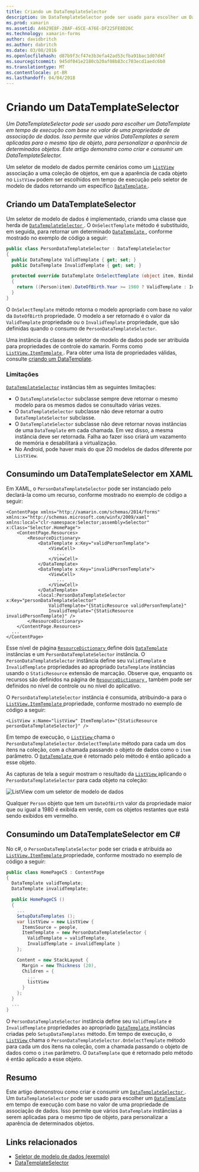 ```yaml
---
title: Criando um DataTemplateSelector
description: Um DataTemplateSelector pode ser usado para escolher um DataTemplate em tempo de execução com base no valor de uma propriedade de associação de dados. Isso permite que vários DataTemplates a serem aplicadas para o mesmo tipo de objeto, para personalizar a aparência de determinados objetos. Este artigo demonstra como criar e consumir um DataTemplateSelector.
ms.prod: xamarin
ms.assetid: A4629E8F-2BAF-45CE-A76E-DF225FE8D26C
ms.technology: xamarin-forms
author: davidbritch
ms.author: dabritch
ms.date: 03/08/2016
ms.openlocfilehash: d87b9f3cf47e3b3efa42ad53cfba91bac1d07d4f
ms.sourcegitcommit: 945df041e2180cb20af08b83cc703ecd1aedc6b0
ms.translationtype: MT
ms.contentlocale: pt-BR
ms.lasthandoff: 04/04/2018
---
```

# <a name="creating-a-datatemplateselector"></a>Criando um DataTemplateSelector

_Um DataTemplateSelector pode ser usado para escolher um DataTemplate em tempo de execução com base no valor de uma propriedade de associação de dados. Isso permite que vários DataTemplates a serem aplicadas para o mesmo tipo de objeto, para personalizar a aparência de determinados objetos. Este artigo demonstra como criar e consumir um DataTemplateSelector._

Um seletor de modelo de dados permite cenários como um [ `ListView` ](https://developer.xamarin.com/api/type/Xamarin.Forms.ListView/) associação a uma coleção de objetos, em que a aparência de cada objeto no `ListView` podem ser escolhidos em tempo de execução pelo seletor de modelo de dados retornando um específico [ `DataTemplate` ](https://developer.xamarin.com/api/type/Xamarin.Forms.DataTemplate/).

## <a name="creating-a-datatemplateselector"></a>Criando um DataTemplateSelector

Um seletor de modelo de dados é implementado, criando uma classe que herda de [ `DataTemplateSelector` ](https://developer.xamarin.com/api/type/Xamarin.Forms.DataTemplateSelector/). O `OnSelectTemplate` método é substituído, em seguida, para retornar um determinado [ `DataTemplate` ](https://developer.xamarin.com/api/type/Xamarin.Forms.DataTemplate/), conforme mostrado no exemplo de código a seguir:

```csharp
public class PersonDataTemplateSelector : DataTemplateSelector
{
  public DataTemplate ValidTemplate { get; set; }
  public DataTemplate InvalidTemplate { get; set; }

  protected override DataTemplate OnSelectTemplate (object item, BindableObject container)
  {
    return ((Person)item).DateOfBirth.Year >= 1980 ? ValidTemplate : InvalidTemplate;
  }
}
```

O `OnSelectTemplate` método retorna o modelo apropriado com base no valor da `DateOfBirth` propriedade. O modelo a ser retornado é o valor da `ValidTemplate` propriedade ou o `InvalidTemplate` propriedade, que são definidas quando o consumo de `PersonDataTemplateSelector`.

Uma instância da classe de seletor de modelo de dados pode ser atribuída para propriedades de controle do xamarin. Forms como [ `ListView.ItemTemplate` ](https://developer.xamarin.com/api/type/Xamarin.Forms.ItemsView%3CTVisual%3E/). Para obter uma lista de propriedades válidas, consulte [criando um DataTemplate](~/xamarin-forms/app-fundamentals/templates/data-templates/creating.md).

### <a name="limitations"></a>Limitações

[`DataTemplateSelector`](https://developer.xamarin.com/api/type/Xamarin.Forms.DataTemplateSelector/) instâncias têm as seguintes limitações:

- O `DataTemplateSelector` subclasse sempre deve retornar o mesmo modelo para os mesmos dados se consultado várias vezes.
- O `DataTemplateSelector` subclasse não deve retornar a outro `DataTemplateSelector` subclasse.
- O `DataTemplateSelector` subclasse não deve retornar novas instâncias de uma `DataTemplate` em cada chamada. Em vez disso, a mesma instância deve ser retornada. Falha ao fazer isso criará um vazamento de memória e desabilitará a virtualização.
- No Android, pode haver mais do que 20 modelos de dados diferente por `ListView`.

## <a name="consuming-a-datatemplateselector-in-xaml"></a>Consumindo um DataTemplateSelector em XAML

Em XAML, o `PersonDataTemplateSelector` pode ser instanciado pelo declará-la como um recurso, conforme mostrado no exemplo de código a seguir:

```xaml
<ContentPage xmlns="http://xamarin.com/schemas/2014/forms" xmlns:x="http://schemas.microsoft.com/winfx/2009/xaml" xmlns:local="clr-namespace:Selector;assembly=Selector" x:Class="Selector.HomePage">
    <ContentPage.Resources>
        <ResourceDictionary>
            <DataTemplate x:Key="validPersonTemplate">
                <ViewCell>
                   ...
                </ViewCell>
            </DataTemplate>
            <DataTemplate x:Key="invalidPersonTemplate">
                <ViewCell>
                   ...
                </ViewCell>
            </DataTemplate>
            <local:PersonDataTemplateSelector x:Key="personDataTemplateSelector"
                ValidTemplate="{StaticResource validPersonTemplate}"
                InvalidTemplate="{StaticResource invalidPersonTemplate}" />
        </ResourceDictionary>
    </ContentPage.Resources>
  ...
</ContentPage>
```

Esse nível de página [ `ResourceDictionary` ](https://developer.xamarin.com/api/type/Xamarin.Forms.ResourceDictionary/) define dois [ `DataTemplate` ](https://developer.xamarin.com/api/type/Xamarin.Forms.DataTemplate/) instâncias e um `PersonDataTemplateSelector` instância. O `PersonDataTemplateSelector` instância define seu `ValidTemplate` e `InvalidTemplate` propriedades ao apropriado `DataTemplate` instâncias usando o `StaticResource` extensão de marcação. Observe que, enquanto os recursos são definidos na página de [ `ResourceDictionary` ](https://developer.xamarin.com/api/type/Xamarin.Forms.ResourceDictionary/), também pode ser definidos no nível de controle ou no nível do aplicativo.

O `PersonDataTemplateSelector` instância é consumida, atribuindo-a para o [ `ListView.ItemTemplate` ](https://developer.xamarin.com/api/type/Xamarin.Forms.ItemsView%3CTVisual%3E/) propriedade, conforme mostrado no exemplo de código a seguir:

```xaml
<ListView x:Name="listView" ItemTemplate="{StaticResource personDataTemplateSelector}" />
```

Em tempo de execução, o [ `ListView` ](https://developer.xamarin.com/api/type/Xamarin.Forms.ListView/) chama o `PersonDataTemplateSelector.OnSelectTemplate` método para cada um dos itens na coleção, com a chamada passando o objeto de dados como o `item` parâmetro. O [ `DataTemplate` ](https://developer.xamarin.com/api/type/Xamarin.Forms.DataTemplate/) que é retornado pelo método é então aplicado a esse objeto.

As capturas de tela a seguir mostram o resultado da [ `ListView` ](https://developer.xamarin.com/api/type/Xamarin.Forms.ListView/) aplicando o `PersonDataTemplateSelector` para cada objeto na coleção:

![](selector-images/data-template-selector.png "ListView com um seletor de modelo de dados")

Qualquer `Person` objeto que tem um `DateOfBirth` valor da propriedade maior que ou igual a 1980 é exibida em verde, com os objetos restantes que está sendo exibidos em vermelho.

## <a name="consuming-a-datatemplateselector-in-cnum"></a>Consumindo um DataTemplateSelector em C&num;

No c#, o `PersonDataTemplateSelector` pode ser criada e atribuída ao [ `ListView.ItemTemplate` ](https://developer.xamarin.com/api/type/Xamarin.Forms.ItemsView%3CTVisual%3E/) propriedade, conforme mostrado no exemplo de código a seguir:

```csharp
public class HomePageCS : ContentPage
{
  DataTemplate validTemplate;
  DataTemplate invalidTemplate;

  public HomePageCS ()
  {
    ...
    SetupDataTemplates ();
    var listView = new ListView {
      ItemsSource = people,
      ItemTemplate = new PersonDataTemplateSelector {
        ValidTemplate = validTemplate,
        InvalidTemplate = invalidTemplate }
    };

    Content = new StackLayout {
      Margin = new Thickness (20),
      Children = {
        ...
        listView
      }
    };
  }
  ...  
}
```

O `PersonDataTemplateSelector` instância define seu `ValidTemplate` e `InvalidTemplate` propriedades ao apropriado [ `DataTemplate` ](https://developer.xamarin.com/api/type/Xamarin.Forms.DataTemplate/) instâncias criadas pelo `SetupDataTemplates` método. Em tempo de execução, o [ `ListView` ](https://developer.xamarin.com/api/type/Xamarin.Forms.ListView/) chama o `PersonDataTemplateSelector.OnSelectTemplate` método para cada um dos itens na coleção, com a chamada passando o objeto de dados como o `item` parâmetro. O `DataTemplate` que é retornado pelo método é então aplicado a esse objeto.

## <a name="summary"></a>Resumo

Este artigo demonstrou como criar e consumir um [ `DataTemplateSelector` ](https://developer.xamarin.com/api/type/Xamarin.Forms.DataTemplateSelector/). Um `DataTemplateSelector` pode ser usado para escolher um [ `DataTemplate` ](https://developer.xamarin.com/api/type/Xamarin.Forms.DataTemplate/) em tempo de execução com base no valor de uma propriedade de associação de dados. Isso permite que vários `DataTemplate` instâncias a serem aplicadas para o mesmo tipo de objeto, para personalizar a aparência de determinados objetos.


## <a name="related-links"></a>Links relacionados

- [Seletor de modelo de dados (exemplo)](https://developer.xamarin.com/samples/xamarin-forms/templates/datatemplateselector/)
- [DataTemplateSelector](https://developer.xamarin.com/api/type/Xamarin.Forms.DataTemplateSelector/)
